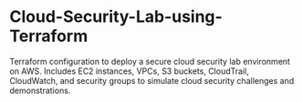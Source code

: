 # Cloud-Security-Lab-using-Terraform
Terraform configuration to deploy a secure cloud security lab environment on AWS. Includes EC2 instances, VPCs, S3 buckets, CloudTrail, CloudWatch, and security groups to simulate cloud security challenges and demonstrations.
